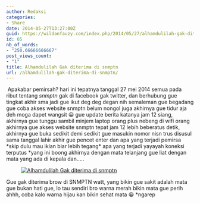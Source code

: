 ```yaml
---
author: Redaksi
categories:
- Share
date: 2014-05-27T13:27:00Z
guid: https://wildanfauzy.com/index.php/2014/05/27/alhamdulilah-gak-diterima-di-snmptn/
id: 65
nb_of_words:
- "250.66666666667"
post_views_count:
- "1"
title: Alhamdulilah Gak diterima di snmptn
url: /alhamdulilah-gak-diterima-di-snmptn/
---
```


&nbsp;Apakabar pemirsah? hari ini tepatnya tanggal 27 mei 2014 semua pada ribut tentang _snmptn_ gak di facebook gak twitter, dan berhubung gue tingkat akhir sma jadi gue ikut deg deg degan nih semaleman gue begadang gue coba akses website snmptn belum nongol juga akhirnya gue tidur aja deh moga dapet wangsit 😀 gue update berita katanya jam 12 siang, akhirnya gue tunggu sambil minjem laptop orang plus nebeng di wifi orang akhirnya gue akses website snmptn tepat jam 12 lebih beberatus detik, akhirnya gue buka sedikit demi sedikit gue masukin nomor nisn trus disusul sama tanggal lahir akhir gue pencet enter dan apa yang terjadi pemirsa \*skip dulu mau iklan biar lebih tegang\* apa yang terjadi yayayah koneksi terputus *yang ini boong akhirnya dengan mata telanjang gue liat dengan mata yang ada di kepala dan&#8230;.. &nbsp;<figure class="wp-block-image size-large">

[<img src="https://wildanfauzyart.files.wordpress.com/2014/05/c9b06-72cdd-gakditerima.jpg?w=768" alt="Alhamdulilah Gak diterima di snmptn" title="Alhamdulilah Gak diterima di snmptn" data-recalc-dims="1" />](https://wildanfauzyart.files.wordpress.com/2014/05/c9b06-72cdd-gakditerima.jpg?w=768)</figure> 

Gue gak diterima brow di SNMPTN watt, yang bikin gue sakit adalah mata gue bukan hati gue, lo tau sendiri bro warna merah bikin mata gue perih ahhh, coba kalo warna hijau kan bikin sehat mata 😀 *ngarep